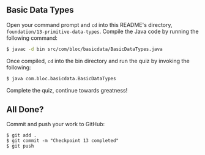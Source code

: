 ## Basic Data Types

Open your command prompt and `cd` into this README's directory, `foundation/13-primitive-data-types`. Compile the Java code by running the following command:

```bash
$ javac -d bin src/com/bloc/basicdata/BasicDataTypes.java
```

Once compiled, `cd` into the bin directory and run the quiz by invoking the following:

```bash
$ java com.bloc.basicdata.BasicDataTypes
```

Complete the quiz, continue towards greatness!

## All Done?

Commit and push your work to GitHub:

```bash(/Users/your_user_name/where/you/keep/your/work/android-source)
$ git add .
$ git commit -m "Checkpoint 13 completed"
$ git push
```